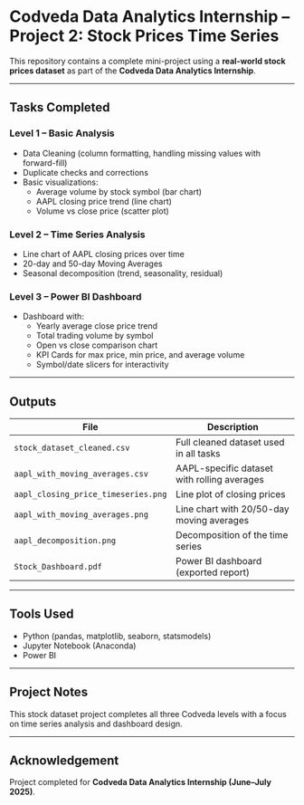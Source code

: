# Codveda Data Analytics Internship – Project 2: Stock Prices Time Series

This repository contains a complete mini-project using a **real-world stock prices dataset** as part of the **Codveda Data Analytics Internship**.

---

## Tasks Completed

### Level 1 – Basic Analysis
- Data Cleaning (column formatting, handling missing values with forward-fill)
- Duplicate checks and corrections
- Basic visualizations:
  - Average volume by stock symbol (bar chart)
  - AAPL closing price trend (line chart)
  - Volume vs close price (scatter plot)

### Level 2 – Time Series Analysis
- Line chart of AAPL closing prices over time
- 20-day and 50-day Moving Averages
- Seasonal decomposition (trend, seasonality, residual)

### Level 3 – Power BI Dashboard
- Dashboard with:
  - Yearly average close price trend
  - Total trading volume by symbol
  - Open vs close comparison chart
  - KPI Cards for max price, min price, and average volume
  - Symbol/date slicers for interactivity

---

## Outputs

| File | Description |
|------|-------------|
| `stock_dataset_cleaned.csv` | Full cleaned dataset used in all tasks |
| `aapl_with_moving_averages.csv` | AAPL-specific dataset with rolling averages |
| `aapl_closing_price_timeseries.png` | Line plot of closing prices |
| `aapl_with_moving_averages.png` | Line chart with 20/50-day moving averages |
| `aapl_decomposition.png` | Decomposition of the time series |
| `Stock_Dashboard.pdf` | Power BI dashboard (exported report) |

---

## Tools Used
- Python (pandas, matplotlib, seaborn, statsmodels)
- Jupyter Notebook (Anaconda)
- Power BI

---

## Project Notes
This stock dataset project completes all three Codveda levels with a focus on time series analysis and dashboard design.

---

## Acknowledgement
Project completed for **Codveda Data Analytics Internship (June–July 2025)**.
